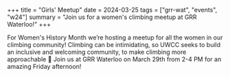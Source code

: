 +++
title = "Girls' Meetup"
date = 2024-03-25
tags = ["grr-wat", "events", "w24"]
summary = "Join us for a women's climbing meetup at GRR Waterloo!"
+++

For Women's History Month we’re hosting a meetup for all the women in our climbing community! Climbing can be intimidating, so UWCC seeks to build an inclusive and welcoming community, to make climbing more approachable 🩷  Join us at GRR Waterloo on March 29th from 2-4 PM for an amazing Friday afternoon!
